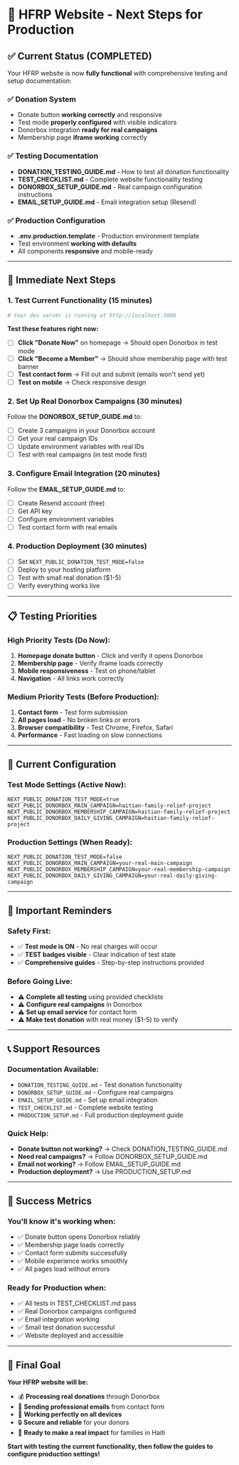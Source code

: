 # 🚀 HFRP Website - Next Steps for Production

## ✅ Current Status (COMPLETED)

Your HFRP website is now **fully functional** with comprehensive testing and setup documentation:

### ✅ **Donation System**
- Donate button **working correctly** and responsive
- Test mode **properly configured** with visible indicators
- Donorbox integration **ready for real campaigns**
- Membership page **iframe working** correctly

### ✅ **Testing Documentation**
- **DONATION_TESTING_GUIDE.md** - How to test all donation functionality
- **TEST_CHECKLIST.md** - Complete website functionality testing
- **DONORBOX_SETUP_GUIDE.md** - Real campaign configuration instructions
- **EMAIL_SETUP_GUIDE.md** - Email integration setup (Resend)

### ✅ **Production Configuration**
- **.env.production.template** - Production environment template
- Test environment **working with defaults**
- All components **responsive** and mobile-ready

---

## 🎯 Immediate Next Steps

### 1. **Test Current Functionality** (15 minutes)
```bash
# Your dev server is running at http://localhost:3000
```

**Test these features right now:**
- [ ] **Click "Donate Now"** on homepage → Should open Donorbox in test mode
- [ ] **Click "Become a Member"** → Should show membership page with test banner
- [ ] **Test contact form** → Fill out and submit (emails won't send yet)
- [ ] **Test on mobile** → Check responsive design

### 2. **Set Up Real Donorbox Campaigns** (30 minutes)
Follow the **DONORBOX_SETUP_GUIDE.md** to:
- [ ] Create 3 campaigns in your Donorbox account
- [ ] Get your real campaign IDs
- [ ] Update environment variables with real IDs
- [ ] Test with real campaigns (in test mode first)

### 3. **Configure Email Integration** (20 minutes)
Follow the **EMAIL_SETUP_GUIDE.md** to:
- [ ] Create Resend account (free)
- [ ] Get API key
- [ ] Configure environment variables
- [ ] Test contact form with real emails

### 4. **Production Deployment** (30 minutes)
- [ ] Set `NEXT_PUBLIC_DONATION_TEST_MODE=false`
- [ ] Deploy to your hosting platform
- [ ] Test with small real donation ($1-5)
- [ ] Verify everything works live

---

## 📋 Testing Priorities

### **High Priority Tests (Do Now):**
1. **Homepage donate button** - Click and verify it opens Donorbox
2. **Membership page** - Verify iframe loads correctly
3. **Mobile responsiveness** - Test on phone/tablet
4. **Navigation** - All links work correctly

### **Medium Priority Tests (Before Production):**
1. **Contact form** - Test form submission
2. **All pages load** - No broken links or errors
3. **Browser compatibility** - Test Chrome, Firefox, Safari
4. **Performance** - Fast loading on slow connections

---

## 🔧 Current Configuration

### **Test Mode Settings** (Active Now):
```env
NEXT_PUBLIC_DONATION_TEST_MODE=true
NEXT_PUBLIC_DONORBOX_MAIN_CAMPAIGN=haitian-family-relief-project
NEXT_PUBLIC_DONORBOX_MEMBERSHIP_CAMPAIGN=haitian-family-relief-project
NEXT_PUBLIC_DONORBOX_DAILY_GIVING_CAMPAIGN=haitian-family-relief-project
```

### **Production Settings** (When Ready):
```env
NEXT_PUBLIC_DONATION_TEST_MODE=false
NEXT_PUBLIC_DONORBOX_MAIN_CAMPAIGN=your-real-main-campaign
NEXT_PUBLIC_DONORBOX_MEMBERSHIP_CAMPAIGN=your-real-membership-campaign
NEXT_PUBLIC_DONORBOX_DAILY_GIVING_CAMPAIGN=your-real-daily-giving-campaign
```

---

## 🚨 Important Reminders

### **Safety First:**
- ✅ **Test mode is ON** - No real charges will occur
- ✅ **TEST badges visible** - Clear indication of test state
- ✅ **Comprehensive guides** - Step-by-step instructions provided

### **Before Going Live:**
- ⚠️ **Complete all testing** using provided checklists
- ⚠️ **Configure real campaigns** in Donorbox
- ⚠️ **Set up email service** for contact form
- ⚠️ **Make test donation** with real money ($1-5) to verify

---

## 📞 Support Resources

### **Documentation Available:**
- `DONATION_TESTING_GUIDE.md` - Test donation functionality
- `DONORBOX_SETUP_GUIDE.md` - Configure real campaigns
- `EMAIL_SETUP_GUIDE.md` - Set up email integration
- `TEST_CHECKLIST.md` - Complete website testing
- `PRODUCTION_SETUP.md` - Full production deployment guide

### **Quick Help:**
- **Donate button not working?** → Check DONATION_TESTING_GUIDE.md
- **Need real campaigns?** → Follow DONORBOX_SETUP_GUIDE.md
- **Email not working?** → Follow EMAIL_SETUP_GUIDE.md
- **Production deployment?** → Use PRODUCTION_SETUP.md

---

## 🎉 Success Metrics

### **You'll know it's working when:**
- ✅ Donate button opens Donorbox reliably
- ✅ Membership page loads correctly
- ✅ Contact form submits successfully
- ✅ Mobile experience works smoothly
- ✅ All pages load without errors

### **Ready for Production when:**
- ✅ All tests in TEST_CHECKLIST.md pass
- ✅ Real Donorbox campaigns configured
- ✅ Email integration working
- ✅ Small test donation successful
- ✅ Website deployed and accessible

---

## 🏁 Final Goal

**Your HFRP website will be:**
- 💰 **Processing real donations** through Donorbox
- 📧 **Sending professional emails** from contact form
- 📱 **Working perfectly on all devices**
- 🔒 **Secure and reliable** for your donors
- 🎯 **Ready to make a real impact** for families in Haiti

**Start with testing the current functionality, then follow the guides to configure production settings!**
